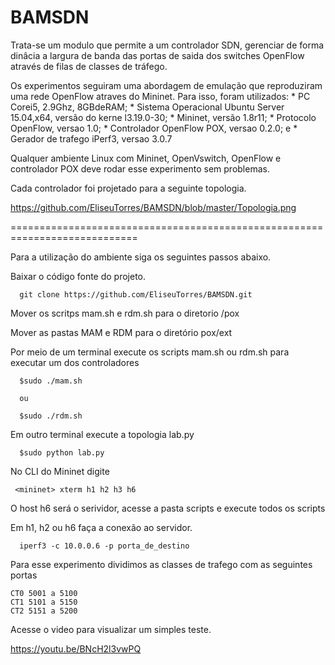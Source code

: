 BAMSDN 
========


Trata-se um modulo que permite a um controlador SDN, gerenciar de forma dinâcia a largura de banda das portas de saida dos switches OpenFlow através de filas de classes de tráfego. 

Os  experimentos seguiram uma abordagem de emulação que reproduziram uma rede OpenFlow atraves do Mininet. Para isso, foram utilizados:         * PC Corei5, 2.9Ghz, 8GBdeRAM; 
        * Sistema Operacional Ubuntu Server 15.04,x64, versão do kerne l3.19.0-30; 
        * Mininet, versão 1.8r11; 
        * Protocolo OpenFlow, versao 1.0; 
        * Controlador OpenFlow POX, versao 0.2.0; e 
        * Gerador de trafego iPerf3, versao 3.0.7

Qualquer ambiente Linux com Mininet, OpenVswitch, OpenFlow e controlador POX deve rodar esse experimento sem problemas.

Cada controlador foi projetado para a seguinte topologia.

https://github.com/EliseuTorres/BAMSDN/blob/master/Topologia.png

============================================================================

Para a utilização do ambiente siga os seguintes passos abaixo.

Baixar o código fonte do projeto.

      git clone https://github.com/EliseuTorres/BAMSDN.git

Mover os scritps mam.sh e rdm.sh para o diretorio /pox

Mover as pastas MAM e RDM para o diretório pox/ext

Por meio de um terminal execute os scripts mam.sh ou rdm.sh para executar um dos controladores

      $sudo ./mam.sh

      ou

      $sudo ./rdm.sh

Em outro terminal execute a topologia lab.py

      $sudo python lab.py

No CLI do Mininet digite

     <mininet> xterm h1 h2 h3 h6

O host h6 será o serividor, acesse a pasta scripts e execute todos os scripts

Em h1, h2 ou h6 faça a conexão ao servidor.

      iperf3 -c 10.0.0.6 -p porta_de_destino

Para esse experimento dividimos as classes de trafego com as seguintes portas

    CT0 5001 a 5100
    CT1 5101 a 5150
    CT2 5151 a 5200

Acesse o video para visualizar um simples teste.

https://youtu.be/BNcH2l3vwPQ
